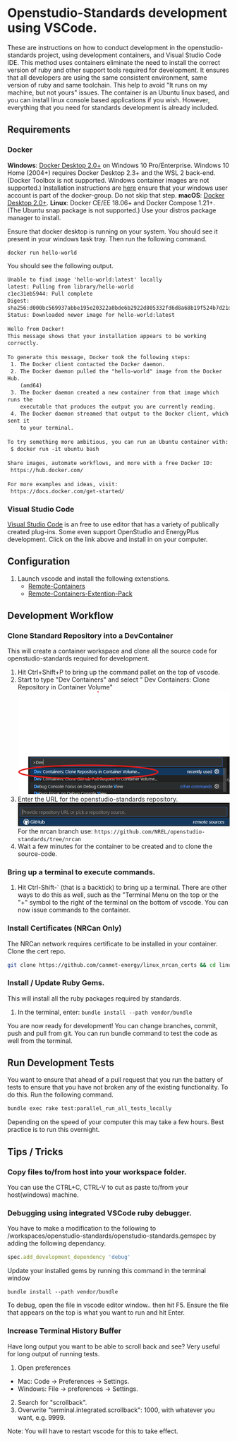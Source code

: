 # Openstudio-Standards development using VSCode. 

These are instructions on how to conduct development in the openstudio-standards project, using development containers, and Visual Studio Code IDE. This method uses containers eliminate the need to install the correct version of ruby and other support tools required for development. It ensures that all developers are using the same consistent environment, same version of ruby and same toolchain. This help to avoid "It runs on my machine, but not yours" issues. The container is an Ubuntu linux based, and you can install linux console based applications if you wish. However, everything that you need for standards development is already included. 


## Requirements
### Docker
**Windows**: [Docker Desktop 2.0+](https://www.docker.com/products/docker-desktop/) on Windows 10 Pro/Enterprise. Windows 10 Home (2004+) requires Docker Desktop 2.3+ and the WSL 2 back-end. (Docker Toolbox is not supported. Windows container images are not supported.) Installation instructions are [here](https://docs.docker.com/desktop/install/windows-install/) ensure that your windows user account is part of the docker-group. Do not skip that step. 
**macOS**: [Docker Desktop 2.0+](https://www.docker.com/products/docker-desktop/).
**Linux**: Docker CE/EE 18.06+ and Docker Compose 1.21+. (The Ubuntu snap package is not supported.) Use your distros package manager to install.

Ensure that docker desktop is running on your system.  You should see it present in your windows task tray.  Then run the following command. 

```
docker run hello-world
```

You should see the following output.

```
Unable to find image 'hello-world:latest' locally
latest: Pulling from library/hello-world
c1ec31eb5944: Pull complete
Digest: sha256:d000bc569937abbe195e20322a0bde6b2922d805332fd6d8a68b19f524b7d21d
Status: Downloaded newer image for hello-world:latest

Hello from Docker!
This message shows that your installation appears to be working correctly.

To generate this message, Docker took the following steps:
 1. The Docker client contacted the Docker daemon.
 2. The Docker daemon pulled the "hello-world" image from the Docker Hub.
    (amd64)
 3. The Docker daemon created a new container from that image which runs the
    executable that produces the output you are currently reading.
 4. The Docker daemon streamed that output to the Docker client, which sent it
    to your terminal.

To try something more ambitious, you can run an Ubuntu container with:
 $ docker run -it ubuntu bash

Share images, automate workflows, and more with a free Docker ID:
 https://hub.docker.com/

For more examples and ideas, visit:
 https://docs.docker.com/get-started/
```

### Visual Studio Code
[Visual Studio Code](https://code.visualstudio.com/) is an free to use editor that has a variety of publically created plug-ins. Some even support OpenStudio and EnergyPlus development. Click on the link above and install in on your computer. 
## Configuration
1. Launch vscode and install the following extenstions. 
    * [Remote-Containers](https://marketplace.visualstudio.com/items?itemName=ms-vscode-remote.remote-containers)
    * [Remote-Containers-Extention-Pack](https://marketplace.visualstudio.com/items?itemName=ms-vscode-remote.vscode-remote-extensionpack)

## Development Workflow

### Clone Standard Repository into a DevContainer
This will create a container workspace and clone all the source code for openstudio-standards required for development.  
1. Hit Ctrl+Shift+P to bring up the command pallet on the top of vscode. 
1. Start to type "Dev Containers" and select " Dev Containers: Clone Repository in Container Volume" ![Clone](./images/CloneRepository.png "a title")
1. Enter the URL for the openstudio-standards repository. ![URL](./images/URL.png "a title") For the nrcan branch use:
`` https://github.com/NREL/openstudio-standards/tree/nrcan ``
1. Wait a few minutes for the container to be created and to clone the source-code. 

### Bring up a terminal to execute commands. 
1. Hit Ctrl-Shift-`  (that is a backtick) to bring up a terminal. There are other ways to do this as well, such as the "Terminal Menu on the top or the "+" symbol to the right of the terminal on the bottom of vscode. You can now issue commands to the container.  

### Install Certificates (NRCan Only)
The NRCan network requires certificate to be installed in your container. Clone the cert repo. 
```sh
git clone https://github.com/canmet-energy/linux_nrcan_certs && cd linux_nrcan_certs && ./install_nrcan_certs.sh && cd .. && rm -fr linux_nrcan_certs
```

### Install / Update Ruby Gems. 
This will install all the ruby packages required by standards. 
1. In the terminal, enter:
``
bundle install --path vendor/bundle
``


You are now ready for development! You can change branches, commit, push and pull from git. You can run bundle command to test the code as well from the terminal.

## Run Development Tests
You want to ensure that ahead of a pull request that you run the battery of tests to ensure that you have not broken any of the existing functionality. To do this. Run the following command. 
```sh
bundle exec rake test:parallel_run_all_tests_locally
```

Depending on the speed of your computer this may take a few hours. Best practice is to run this overnight. 


## Tips / Tricks
### Copy files to/from host into your workspace folder. 

You can use the CTRL+C, CTRL-V to cut as paste to/from your host(windows) machine. 


### Debugging using integrated VSCode ruby debugger. 
You have to make a modification to the following to /workspaces/openstudio-standards/openstudio-standards.gemspec by adding the following dependancy.
```ruby
spec.add_development_dependency 'debug' 
```
Update your installed gems by running this command in the terminal window
```
bundle install --path vendor/bundle
```
To debug, open the file in vscode editor window.. then hit F5. Ensure the file that appears on the top is what you want to run and hit Enter. 

### Increase Terminal History Buffer
Have long output you want to be able to scroll back and see? Very useful for long output of running tests.

1. Open preferences
 * Mac: Code → Preferences → Settings.
 * Windows: File → preferences → Settings.
2. Search for "scrollback".
3. Overwrite "terminal.integrated.scrollback": 1000, with whatever you want, e.g. 9999.

Note: You will have to restart vscode for this to take effect. 







